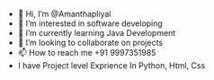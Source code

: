 - 👋 Hi, I’m @Amanthapliyal
- 👀 I’m interested in software developing
- 🌱 I’m currently learning Java Development
- 💞️ I’m looking to collaborate on projects
- 📫 How to reach me +91 9997351985
- I have Project level Exprience In Python, Html, Css

<!---
Amanthapliyal/Amanthapliyal is a ✨ special ✨ repository because its `README.md` (this file) appears on your GitHub profile.
You can click the Preview link to take a look at your changes.
--->
